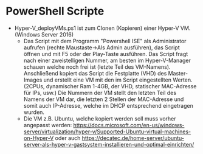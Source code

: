 # PowerShell Scripte

* Hyper-V_deployVMs.ps1 ist zum Clonen (Kopieren) einer Hyper-V VM. (Windows Server 2016)
	* Das Script mit dem Programm "Powershell ISE" als Administrator aufrufen (rechte Maustaste->Als Admin ausführen), das Script öffnen und mit F5 oder der Play-Taste ausführen. Das Script fragt nach einer zweistelligen Nummer, am besten im Hyper-V-Manager schauen welche noch frei ist (letzte Teil des VM-Namens). Anschließend kopiert das Script die Festplatte (VHD) des Master-Images und erstellt eine VM mit den im Script eingestellten Werten. (2CPUs, dynamischer Ram 1-4GB, der VHD, statischer MAC-Adresse für IPs, usw.) Die Nummern der VM stellt den letzten Teil des Namens der VM dar, die letzten 2 Stellen der MAC-Adresse und somit auch IP-Adresse, welche im DHCP entsprechend eingetragen wurden.
	* Die VM z.B. Ubuntu, welche kopiert werden soll muss vorher angepasst werden: https://docs.microsoft.com/en-us/windows-server/virtualization/hyper-v/Supported-Ubuntu-virtual-machines-on-Hyper-V oder auch https://decatec.de/home-server/ubuntu-server-als-hyper-v-gastsystem-installieren-und-optimal-einrichten/ 
